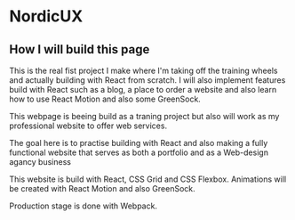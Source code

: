 # NordicUX

<h2>How I will build this page</h2>
<p>This is the real fist project I make where I'm taking off the training wheels and actually building with React from scratch. I will also implement features build with React such as a blog, a place to order a website and also learn how to use React Motion and also some GreenSock.</p>
<p>This webpage is beeing build as a traning project but also will work as my professional website to offer web services.</p>
<p>The goal here is to practise building with React and also making a fully functional website that serves as both a portfolio and as a Web-design agancy business</p>

This website is build with React, CSS Grid and CSS Flexbox. Animations will be created with React Motion and also GreenSock.

Production stage is done with Webpack.
